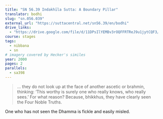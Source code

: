```yaml
---
title: "SN 56.39 Indakhīla Sutta: A Boundary Pillar"
translator: bodhi
slug: "sn.056.039"
external_url: "https://suttacentral.net/sn56.39/en/bodhi"
drive_links:
  - "https://drive.google.com/file/d/11DPsIlYEMBv3rOQFFRTReJ9u1jytCQF3/view?usp=drivesdk"
course: stages
tags:
  - nibbana
  - sn
# imagery covered by Hecker's similes
year: 2000
pages: 2
parallels:
  - sa398
---
```


> … they do not look up at the face of another ascetic or brahmin, thinking: ‘This worthy is surely one who really knows, who really sees.’ For what reason? Because, bhikkhus, they have clearly seen the Four Noble Truths.

One who has not seen the Dhamma is fickle and easily misled.

